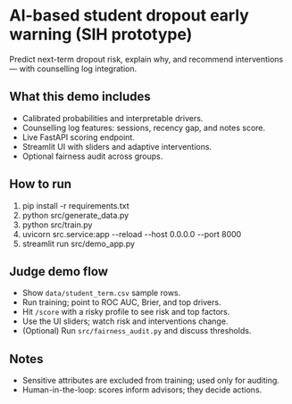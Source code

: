 # AI-based student dropout early warning (SIH prototype)

Predict next-term dropout risk, explain why, and recommend interventions — with counselling log integration.

## What this demo includes
- Calibrated probabilities and interpretable drivers.
- Counselling log features: sessions, recency gap, and notes score.
- Live FastAPI scoring endpoint.
- Streamlit UI with sliders and adaptive interventions.
- Optional fairness audit across groups.

## How to run
1. pip install -r requirements.txt
2. python src/generate_data.py
3. python src/train.py
4. uvicorn src.service:app --reload --host 0.0.0.0 --port 8000
5. streamlit run src/demo_app.py

## Judge demo flow
- Show `data/student_term.csv` sample rows.
- Run training; point to ROC AUC, Brier, and top drivers.
- Hit `/score` with a risky profile to see risk and top factors.
- Use the UI sliders; watch risk and interventions change.
- (Optional) Run `src/fairness_audit.py` and discuss thresholds.

## Notes
- Sensitive attributes are excluded from training; used only for auditing.
- Human-in-the-loop: scores inform advisors; they decide actions.
